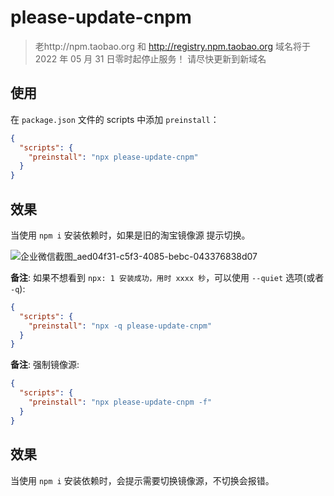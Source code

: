# please-update-cnpm

> 老http://npm.taobao.org 和 http://registry.npm.taobao.org 域名将于 2022 年 05 月 31 日零时起停止服务！ 请尽快更新到新域名

## 使用


在 `package.json` 文件的 scripts 中添加 `preinstall`：

```json
{
  "scripts": {
    "preinstall": "npx please-update-cnpm"
  }
}
```
## 效果

当使用 `npm i` 安装依赖时，如果是旧的淘宝镜像源 提示切换。

![企业微信截图_aed04f31-c5f3-4085-bebc-043376838d07](https://user-images.githubusercontent.com/17528531/156555958-34931af4-796b-4d3b-89c1-5ff14c21ce85.png)

**备注**: 如果不想看到 `npx: 1 安装成功，用时 xxxx 秒`，可以使用 `--quiet` 选项(或者 `-q`):

```json
{
  "scripts": {
    "preinstall": "npx -q please-update-cnpm"
  }
}
```

**备注**: 强制镜像源:

```json
{
  "scripts": {
    "preinstall": "npx please-update-cnpm -f"
  }
}
```
## 效果

当使用 `npm i` 安装依赖时，会提示需要切换镜像源，不切换会报错。

